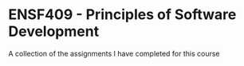# ENSF409 - Principles of Software Development

A collection of the assignments I have completed for this course

